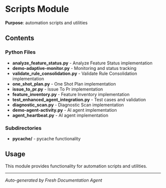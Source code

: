 # Scripts Module

**Purpose**: automation scripts and utilities

## Contents

### Python Files

- **analyze_feature_status.py** - Analyze Feature Status implementation
- **demo-adaptive-monitor.py** - Monitoring and status tracking
- **validate_rule_consolidation.py** - Validate Rule Consolidation implementation
- **one_shot_plan.py** - One Shot Plan implementation
- **issue_to_pr.py** - Issue To Pr implementation
- **feature_inventory.py** - Feature Inventory implementation
- **test_enhanced_agent_integration.py** - Test cases and validation
- **diagnostic_scan.py** - Diagnostic Scan implementation
- **demo-agent-activity.py** - AI agent implementation
- **agent_heartbeat.py** - AI agent implementation

### Subdirectories

- **__pycache__/** -   pycache   functionality


## Usage

This module provides functionality for automation scripts and utilities.

---
*Auto-generated by Fresh Documentation Agent*

